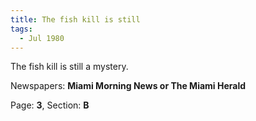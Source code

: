 ```yaml
---  
title: The fish kill is still  
tags:  
  - Jul 1980  
---  
```

  
The fish kill is still a mystery.  
  
Newspapers: **Miami Morning News or The Miami Herald**  
  
Page: **3**, Section: **B** 

